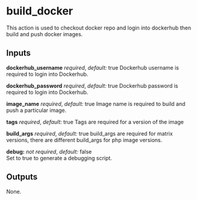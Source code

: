 # build_docker

This action is used to checkout docker repo and login into dockerhub then build
and push docker images.

## Inputs

**dockerhub_username** *required*, *default:* true
Dockerhub username is required to login into Dockerhub.

**dockerhub_password** *required*, *default:* true
Dockerhub password is required to login into Dockerhub.

**image_name** *required*, *default:* true
Image name is required to build and push a particular image.

**tags** *required*, *default:* true
Tags are required for a version of the image

**build_args** *required*, *default:* true
build_args are required for matrix versions, there are different build_args for
php image versions.

**debug:** *not required*, *default:* false  
Set to true to generate a debugging script.

## Outputs

None.
